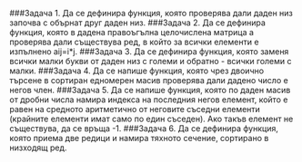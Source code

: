 ###Задача 1.
Да се дефинира функция, която проверява дали даден низ започва с обърнат друг даден низ.
###Задача 2.
Да се дефинира функция, която в дадена правоъгълна целочислена матрица a проверява дали съществува ред, в който за всички елементи е изпълнено aij=i*j.
###Задача 3.
Да се дефинира функция, която заменя всички малки букви от даден низ с големи и обратно - всички големи с малки.
###Задача 4.
Да се напише функция, която чрез двоично търсене в сортиран едномерен масив проверява дали дадено число е негов член.
###Задача 5.
Да се напише функция, която по даден масив от дробни числа намира индекса на последния негов елемент, който е равен на средното аритметично от неговите съседни елементи (крайните елементи имат само по един съседен). Ако такъв елемент не съществува, да се връща -1.
###Задача 6.
Да се дефинира функция, която приема две редици и намира тяхното сечение, сортирано в низходящ ред.
